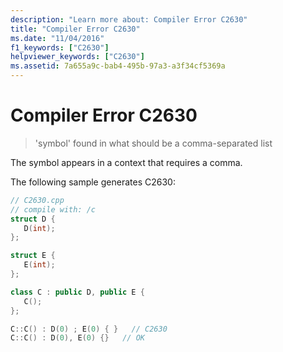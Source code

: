 ```yaml
---
description: "Learn more about: Compiler Error C2630"
title: "Compiler Error C2630"
ms.date: "11/04/2016"
f1_keywords: ["C2630"]
helpviewer_keywords: ["C2630"]
ms.assetid: 7a655a9c-bab4-495b-97a3-a3f34cf5369a
---
```

# Compiler Error C2630

> 'symbol' found in what should be a comma-separated list

The symbol appears in a context that requires a comma.

The following sample generates C2630:

```cpp
// C2630.cpp
// compile with: /c
struct D {
   D(int);
};

struct E {
   E(int);
};

class C : public D, public E {
   C();
};

C::C() : D(0) ; E(0) { }   // C2630
C::C() : D(0), E(0) {}   // OK
```
